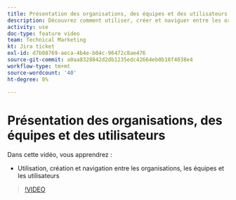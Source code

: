 ```yaml
---
title: Présentation des organisations, des équipes et des utilisateurs
description: Découvrez comment utiliser, créer et naviguer entre les organisations, les équipes et les utilisateurs dans [!DNL Adobe Workfront Fusion].
activity: use
doc-type: feature video
team: Technical Marketing
kt: Jira ticket
exl-id: d7b08769-aeca-4b4e-b04c-96472c8ae476
source-git-commit: a0aa8328842d2db1235edc42664eb0b18f4038e4
workflow-type: tm+mt
source-wordcount: '40'
ht-degree: 0%

---
```


# Présentation des organisations, des équipes et des utilisateurs

Dans cette vidéo, vous apprendrez :

* Utilisation, création et navigation entre les organisations, les équipes et les utilisateurs

>[!VIDEO](https://video.tv.adobe.com/v/335309/?quality=12)

